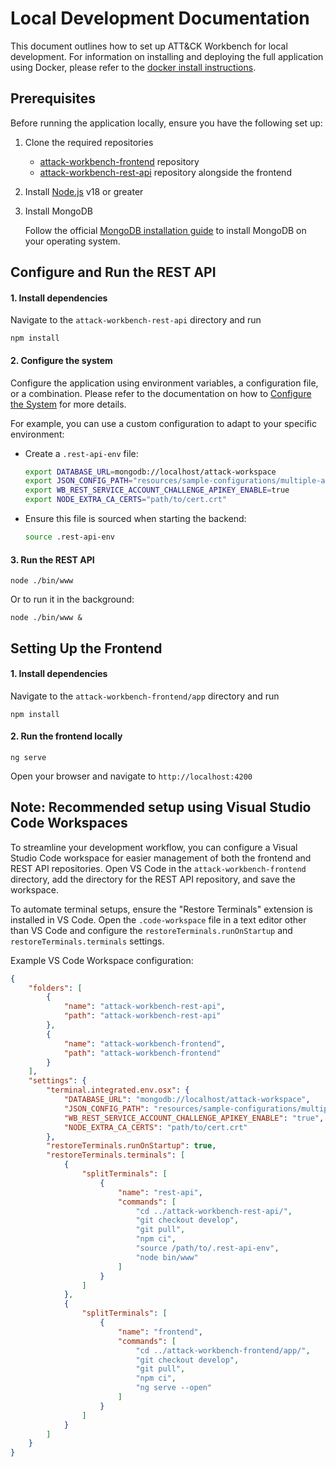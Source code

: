# Local Development Documentation

This document outlines how to set up ATT&CK Workbench for local development. For information on installing and deploying the full application using Docker, please refer to the [docker install instructions](https://github.com/center-for-threat-informed-defense/attack-workbench-frontend/blob/master/docs/docker-compose.md).

## Prerequisites

Before running the application locally, ensure you have the following set up:

1. Clone the required repositories
    - [attack-workbench-frontend](https://github.com/center-for-threat-informed-defense/attack-workbench-frontend) repository
    - [attack-workbench-rest-api](https://github.com/center-for-threat-informed-defense/attack-workbench-rest-api) repository alongside the frontend

2. Install [Node.js](https://nodejs.org/) v18 or greater

3. Install MongoDB

    Follow the official [MongoDB installation guide](https://www.mongodb.com/docs/manual/installation/) to install MongoDB on your operating system.


## Configure and Run the REST API

#### 1. Install dependencies
    
Navigate to the `attack-workbench-rest-api` directory and run

```
npm install
```

#### 2. Configure the system

Configure the application using environment variables, a configuration file, or a combination. Please refer to the documentation on how to [Configure the System](https://github.com/center-for-threat-informed-defense/attack-workbench-rest-api?tab=readme-ov-file#step-3-configure-the-system) for more details.

For example, you can use a custom configuration to adapt to your specific environment:

- Create a `.rest-api-env` file:

    ```bash
    export DATABASE_URL=mongodb://localhost/attack-workspace
    export JSON_CONFIG_PATH="resources/sample-configurations/multiple-apikey-services.json"
    export WB_REST_SERVICE_ACCOUNT_CHALLENGE_APIKEY_ENABLE=true
    export NODE_EXTRA_CA_CERTS="path/to/cert.crt"    
    ```

- Ensure this file is sourced when starting the backend:

    ```bash
    source .rest-api-env
    ```

#### 3. Run the REST API

```
node ./bin/www
```

Or to run it in the background:

```
node ./bin/www &
```

## Setting Up the Frontend

#### 1. Install dependencies

Navigate to the `attack-workbench-frontend/app` directory and run

```
npm install
```

#### 2. Run the frontend locally

```
ng serve
```

Open your browser and navigate to `http://localhost:4200`


## Note: Recommended setup using Visual Studio Code Workspaces

To streamline your development workflow, you can configure a Visual Studio Code workspace for easier management of both the frontend and REST API repositories. Open VS Code in the `attack-workbench-frontend` directory, add the directory for the REST API repository, and save the workspace.

To automate terminal setups, ensure the "Restore Terminals" extension is installed in VS Code. Open the `.code-workspace` file in a text editor other than VS Code and configure the `restoreTerminals.runOnStartup` and `restoreTerminals.terminals` settings.

Example VS Code Workspace configuration:

```json
{
    "folders": [
        {
            "name": "attack-workbench-rest-api",
            "path": "attack-workbench-rest-api"
        },
        {
            "name": "attack-workbench-frontend",
            "path": "attack-workbench-frontend"
        }
    ],
    "settings": {
        "terminal.integrated.env.osx": {
            "DATABASE_URL": "mongodb://localhost/attack-workspace",
            "JSON_CONFIG_PATH": "resources/sample-configurations/multiple-apikey-services.json",
            "WB_REST_SERVICE_ACCOUNT_CHALLENGE_APIKEY_ENABLE": "true",
            "NODE_EXTRA_CA_CERTS": "path/to/cert.crt" 
        },
        "restoreTerminals.runOnStartup": true,
        "restoreTerminals.terminals": [
            {
                "splitTerminals": [
                    {
                        "name": "rest-api",
                        "commands": [
                            "cd ../attack-workbench-rest-api/",
                            "git checkout develop",
                            "git pull",
                            "npm ci",
                            "source /path/to/.rest-api-env",
                            "node bin/www"
                        ]
                    }
                ]
            },
            {
                "splitTerminals": [
                    {
                        "name": "frontend",
                        "commands": [
                            "cd ../attack-workbench-frontend/app/",
                            "git checkout develop",
                            "git pull",
                            "npm ci",
                            "ng serve --open"
                        ]
                    }
                ]
            }
        ]
    }
}
```